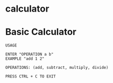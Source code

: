 # calculator

# Basic Calculator
    
    USAGE
    
    ENTER "OPERATION a b"
    EXAMPLE "add 1 2"

    OPERATIONS: (add, subtract, multiply, divide)

    PRESS CTRL + C TO EXIT
